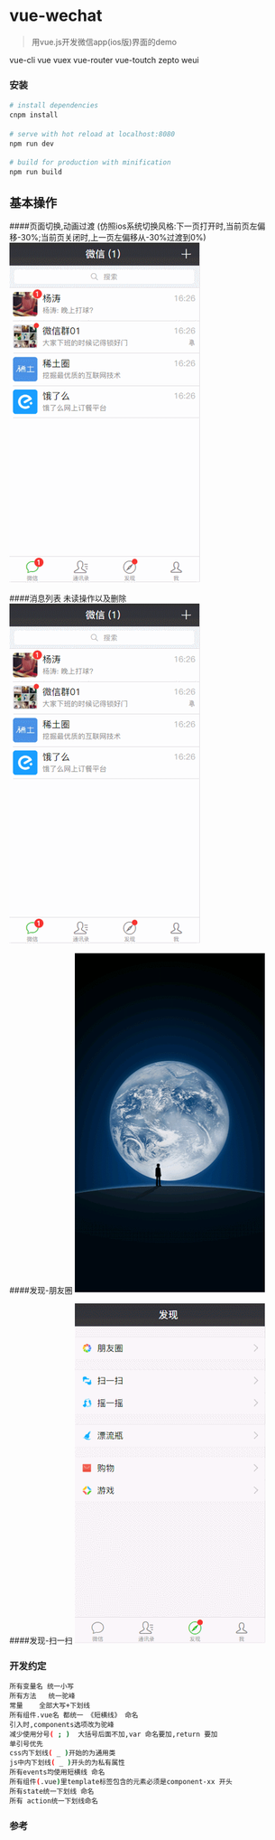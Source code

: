 # vue-wechat
> 用vue.js开发微信app(ios版)界面的demo

vue-cli vue vuex vue-router vue-toutch zepto weui



### 安装

``` bash
# install dependencies
cnpm install

# serve with hot reload at localhost:8080
npm run dev

# build for production with minification
npm run build

```

## 基本操作
####页面切换,动画过渡
(仿照ios系统切换风格:下一页打开时,当前页左偏移-30%;当前页关闭时,上一页左偏移从-30%过渡到0%)
![](./src/assets/images/readme/view-wechat-animation.gif)

####消息列表 未读操作以及删除
![](./src/assets/images/readme/view-wechat-chat.gif)

####发现-朋友圈
![](./src/assets/images/readme/view-wechat-find-albums-friends.gif)

####发现-扫一扫
![](./src/assets/images/readme/view-wechat-find-sao-yi-sao.gif)


### 开发约定
``` bash
所有变量名 统一小写
所有方法   统一驼峰
常量    全部大写+下划线
所有组件.vue名 都统一 《短横线》 命名
引入时,components选项改为驼峰
减少使用分号( ; )  大括号后面不加,var 命名要加,return 要加
单引号优先
css内下划线( _ )开始的为通用类
js中内下划线( _ )开头的为私有属性
所有events均使用短横线 命名
所有组件(.vue)里template标签包含的元素必须是component-xx 开头
所有state统一下划线 命名
所有 action统一下划线命名
```


### 参考

[Vue-cnodejs]: (https://github.com/shinygang/Vue-cnodejs)
[vue-zhihu-daily]: (https://github.com/hilongjw/vue-zhihu-daily)
[vue-mobile-qq]: (https://github.com/hilongjw/vue-mobile-qq)
[vue-shopping]: (https://github.com/andylei18/vue-shopping)
